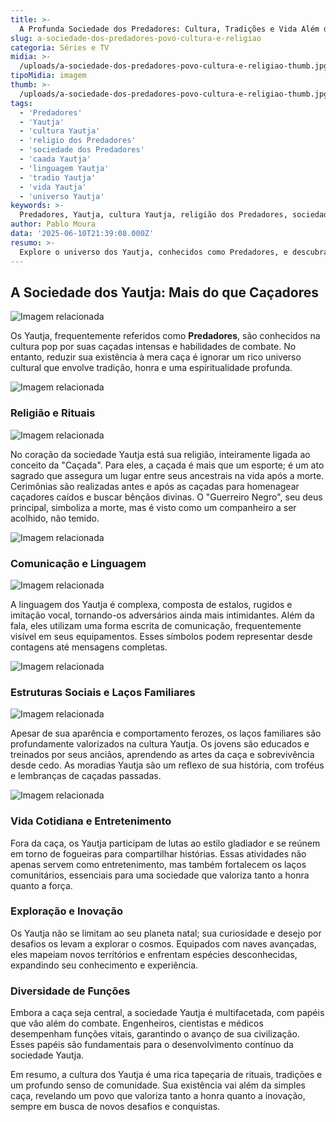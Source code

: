 ```yaml
---
title: >-
  A Profunda Sociedade dos Predadores: Cultura, Tradições e Vida Além da Caça
slug: a-sociedade-dos-predadores-povo-cultura-e-religiao
categoria: Séries e TV
midia: >-
  /uploads/a-sociedade-dos-predadores-povo-cultura-e-religiao-thumb.jpg
tipoMidia: imagem
thumb: >-
  /uploads/a-sociedade-dos-predadores-povo-cultura-e-religiao-thumb.jpg
tags:
  - 'Predadores'
  - 'Yautja'
  - 'cultura Yautja'
  - 'religio dos Predadores'
  - 'sociedade dos Predadores'
  - 'caada Yautja'
  - 'linguagem Yautja'
  - 'tradio Yautja'
  - 'vida Yautja'
  - 'universo Yautja'
keywords: >-
  Predadores, Yautja, cultura Yautja, religião dos Predadores, sociedade dos Predadores, caçada Yautja, linguagem Yautja, tradição Yautja, vida Yautja, universo Yautja
author: Pablo Moura
data: '2025-06-10T21:39:08.000Z'
resumo: >-
  Explore o universo dos Yautja, conhecidos como Predadores, e descubra como sua sociedade complexa e rica em tradições vai além das caçadas ferozes. De religião a rituais, mergulhe na cultura deste povo enigmático.
---
```


## A Sociedade dos Yautja: Mais do que Caçadores

![Imagem relacionada](https://ovicio.com.br/wp-content/uploads/2025/06/20250610-predador02-ovicoo.jpg?resize=730%2C517&ssl=1)

Os Yautja, frequentemente referidos como **Predadores**, são conhecidos na cultura pop por suas caçadas intensas e habilidades de combate. No entanto, reduzir sua existência à mera caça é ignorar um rico universo cultural que envolve tradição, honra e uma espiritualidade profunda.

![Imagem relacionada](https://ovicio.com.br/wp-content/uploads/2025/06/20250610-linguagem-ovicio.jpg?resize=730%2C339&ssl=1)

### Religião e Rituais

![Imagem relacionada](https://ovicio.com.br/wp-content/uploads/2025/06/20250610-cumprimento-yautja.jpg?resize=730%2C380&ssl=1)

No coração da sociedade Yautja está sua religião, inteiramente ligada ao conceito da "Caçada". Para eles, a caçada é mais que um esporte; é um ato sagrado que assegura um lugar entre seus ancestrais na vida após a morte. Cerimônias são realizadas antes e após as caçadas para homenagear caçadores caídos e buscar bênçãos divinas. O "Guerreiro Negro", seu deus principal, simboliza a morte, mas é visto como um companheiro a ser acolhido, não temido.

![Imagem relacionada](https://ovicio.com.br/wp-content/uploads/2025/06/20250610-baby-predador.jpg?resize=730%2C387&ssl=1)

### Comunicação e Linguagem

![Imagem relacionada](https://ovicio.com.br/wp-content/uploads/2025/06/20250610-predador-apartamento.jpg?resize=730%2C383&ssl=1)

A linguagem dos Yautja é complexa, composta de estalos, rugidos e imitação vocal, tornando-os adversários ainda mais intimidantes. Além da fala, eles utilizam uma forma escrita de comunicação, frequentemente visível em seus equipamentos. Esses símbolos podem representar desde contagens até mensagens completas.

![Imagem relacionada](https://ovicio.com.br/wp-content/uploads/2025/06/20250610-predator-bigamama.jpg?resize=730%2C381&ssl=1)

### Estruturas Sociais e Laços Familiares

![Imagem relacionada](https://ovicio.com.br/wp-content/uploads/2025/06/20250610-treinamento.jpg?resize=730%2C347&ssl=1)

Apesar de sua aparência e comportamento ferozes, os laços familiares são profundamente valorizados na cultura Yautja. Os jovens são educados e treinados por seus anciãos, aprendendo as artes da caça e sobrevivência desde cedo. As moradias Yautja são um reflexo de sua história, com troféus e lembranças de caçadas passadas.

![Imagem relacionada](https://ovicio.com.br/wp-content/uploads/2025/06/20250610-predador-ovicio.jpg?resize=730%2C411&ssl=1)

### Vida Cotidiana e Entretenimento

Fora da caça, os Yautja participam de lutas ao estilo gladiador e se reúnem em torno de fogueiras para compartilhar histórias. Essas atividades não apenas servem como entretenimento, mas também fortalecem os laços comunitários, essenciais para uma sociedade que valoriza tanto a honra quanto a força.

### Exploração e Inovação

Os Yautja não se limitam ao seu planeta natal; sua curiosidade e desejo por desafios os levam a explorar o cosmos. Equipados com naves avançadas, eles mapeiam novos territórios e enfrentam espécies desconhecidas, expandindo seu conhecimento e experiência.

### Diversidade de Funções

Embora a caça seja central, a sociedade Yautja é multifacetada, com papéis que vão além do combate. Engenheiros, cientistas e médicos desempenham funções vitais, garantindo o avanço de sua civilização. Esses papéis são fundamentais para o desenvolvimento contínuo da sociedade Yautja.

Em resumo, a cultura dos Yautja é uma rica tapeçaria de rituais, tradições e um profundo senso de comunidade. Sua existência vai além da simples caça, revelando um povo que valoriza tanto a honra quanto a inovação, sempre em busca de novos desafios e conquistas.